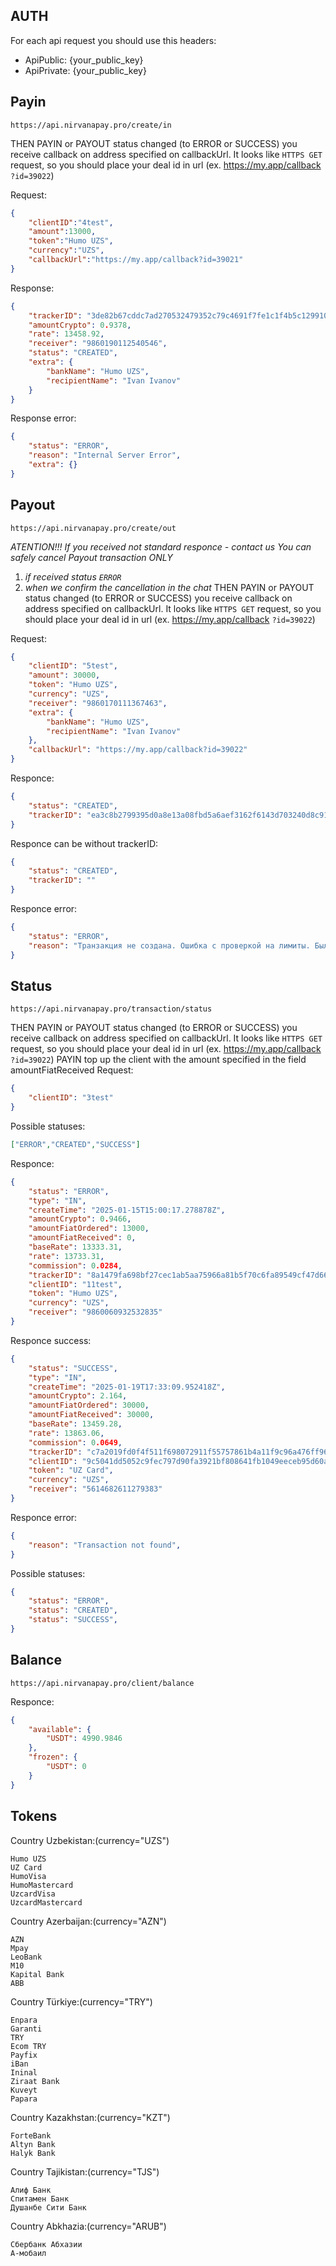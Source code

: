 ## AUTH
For each api request you should use this headers:
* ApiPublic: {your_public_key}
* ApiPrivate: {your_public_key}
## Payin
```POST
https://api.nirvanapay.pro/create/in
```

THEN PAYIN or PAYOUT status changed (to ERROR or SUCCESS) you receive callback on address specified on callbackUrl. It looks like `HTTPS GET` request, so you should place your deal id in url (ex. https://my.app/callback `?id=39022`)

Request:
```JSON
{
	"clientID":"4test",
	"amount":13000,
	"token":"Humo UZS",
	"currency":"UZS",
	"callbackUrl":"https://my.app/callback?id=39021"
}
```
Response:
```JSON
{
	"trackerID": "3de82b67cddc7ad270532479352c79c4691f7fe1c1f4b5c1299105a3b8df621a",
	"amountCrypto": 0.9378,
	"rate": 13458.92,
	"receiver": "9860190112540546",
	"status": "CREATED",
	"extra": {
		"bankName": "Humo UZS",
		"recipientName": "Ivan Ivanov"
	}
}
```
Response error:
```JSON
{
	"status": "ERROR",
	"reason": "Internal Server Error",
	"extra": {}
}
```

## Payout
```POST
https://api.nirvanapay.pro/create/out
```
_ATENTION!!! If you received not standard responce - contact us_
_You can safely cancel Payout transaction ONLY_
1) _if received status `ERROR`_
2) _when we confirm the cancellation in the chat_
THEN PAYIN or PAYOUT status changed (to ERROR or SUCCESS) you receive callback on address specified on callbackUrl. It looks like `HTTPS GET` request, so you should place your deal id in url (ex. https://my.app/callback `?id=39022`)

Request:
```JSON
{
	"clientID": "5test",
	"amount": 30000,
	"token": "Humo UZS",
	"currency": "UZS",
	"receiver": "9860170111367463",
	"extra": {
		"bankName": "Humo UZS",
		"recipientName": "Ivan Ivanov"
	},
	"callbackUrl": "https://my.app/callback?id=39022"
}
```
Responce:
```JSON
{
	"status": "CREATED",
	"trackerID": "ea3c8b2799395d0a8e13a08fbd5a6aef3162f6143d703240d8c910ed95f6e8c9"
}
```
Responce can be without trackerID:
```JSON
{
	"status": "CREATED",
	"trackerID": ""
}
```
Responce error:
```JSON
{
	"status": "ERROR",
	"reason": "Транзакция не создана. Ошибка с проверкой на лимиты. Было отправлено [1000.000000], минимальный лимит по валюте [30000.000000]"
}
```

##  Status
```POST
https://api.nirvanapay.pro/transaction/status
```
THEN PAYIN or PAYOUT status changed (to ERROR or SUCCESS) you receive callback on address specified on callbackUrl. It looks like `HTTPS GET` request, so you should place your deal id in url (ex. https://my.app/callback `?id=39022`)
PAYIN top up the client with the amount specified in the field amountFiatReceived
Request:
```JSON
{
	"clientID": "3test"
}
```
Possible statuses:
```JSON
["ERROR","CREATED","SUCCESS"]
```
Responce:
```JSON
{
	"status": "ERROR",
	"type": "IN",
	"createTime": "2025-01-15T15:00:17.278878Z",
	"amountCrypto": 0.9466,
	"amountFiatOrdered": 13000,
	"amountFiatReceived": 0,
	"baseRate": 13333.31,
	"rate": 13733.31,
	"commission": 0.0284,
	"trackerID": "8a1479fa698bf27cec1ab5aa75966a81b5f70c6fa89549cf47d66d6317042a91",
	"clientID": "11test",
	"token": "Humo UZS",
	"currency": "UZS",
	"receiver": "9860060932532835"
}
```
Responce success:
```JSON
{
	"status": "SUCCESS",
	"type": "IN",
	"createTime": "2025-01-19T17:33:09.952418Z",
	"amountCrypto": 2.164,
	"amountFiatOrdered": 30000,
	"amountFiatReceived": 30000,
	"baseRate": 13459.28,
	"rate": 13863.06,
	"commission": 0.0649,
	"trackerID": "c7a2019fd0f4f511f698072911f55757861b4a11f9c96a476ff96b0ae76f410c",
	"clientID": "9c5041dd5052c9fec797d90fa3921bf808641fb1049eeceb95d60a517fc6af92",
	"token": "UZ Card",
	"currency": "UZS",
	"receiver": "5614682611279383"
}
```
Responce error:
```JSON
{
	"reason": "Transaction not found",
}
```

Possible statuses:
```JSON
{
	"status": "ERROR",
	"status": "CREATED",
	"status": "SUCCESS",
}
```

## Balance
```GET
https://api.nirvanapay.pro/client/balance
```

Responce:
```JSON
{
	"available": {
		"USDT": 4990.9846
	},
	"frozen": {
		"USDT": 0
	}
}
```

## Tokens
Country Uzbekistan:(currency="UZS")

	Humo UZS
	UZ Card
	HumoVisa
	HumoMastercard
	UzcardVisa
	UzcardMastercard

Country Azerbaijan:(currency="AZN")

	AZN
	Mpay
	LeoBank
	M10
	Kapital Bank
	ABB

Country Türkiye:(currency="TRY")

	Enpara
	Garanti
	TRY
	Ecom TRY
	Payfix
	iBan
	Ininal
	Ziraat Bank
	Kuveyt
	Papara

Country Kazakhstan:(currency="KZT")

	ForteBank
	Altyn Bank
	Halyk Bank

Country Tajikistan:(currency="TJS")

	Алиф Банк
	Спитамен Банк
	Душанбе Сити Банк 

Country Abkhazia:(currency="ARUB")

	Сбербанк Абхазии 
	А-мобаил
